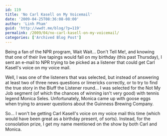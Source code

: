 ```yaml
---
id: 119
title: 'No Carl Kasell on My Voicemail'
date: '2009-04-25T08:36:08-08:00'
author: 'Linh Pham'
guid: 'http://wwdt.me/blog/?p=119'
permalink: /2009/04/no-carl-kasell-on-my-voicemail/
categories: ['Archived Blog Post']
---
```


Being a fan of the NPR program, Wait Wait... Don't Tell Me!, and knowing that one of their live tapings would fall on my birthday (this past Thursday), I sent an e-mail to NPR trying to be picked as a listener that could get Carl Kasell's voice on my voice mail.

Well, I was one of the listeners that was selected, but instead of answering at least two of three news questions or limericks correctly, or to try to find the true story in the Bluff the Listener round... I was selected for the Not My Job segment (of which the chances of winning isn't very good) with tennis legend Monica Seles. Unfortunately, Monica came up with goose eggs when trying to answer questions about the Guinness Brewing Company.

So... I won't be getting Carl Kasell's voice on my voice mail this time (which would have been great as a birthday present, of sorts). Instead, for the consolation prize, I get my name mentioned on the show by both Carl and Monica.
